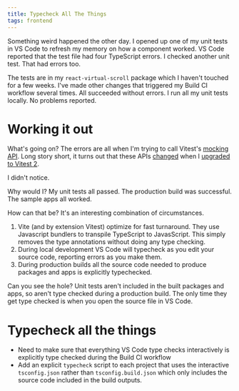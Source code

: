 ```yaml
---
title: Typecheck All The Things
tags: frontend
---
```


Something weird happened the other day.  I opened up one of my unit tests in VS Code to refresh my memory on how a component worked. VS Code reported that the test file had four TypeScript errors. I checked another unit test. That had errors too.

The tests are in my `react-virtual-scroll` package which I haven't touched for a few weeks. I've made other changes that triggered my Build CI workflow several times. All succeeded without errors. I run all my unit tests locally. No problems reported.

# Working it out

What's going on? The errors are all when I'm trying to call Vitest's [mocking API](https://vitest.dev/api/vi.html#mocking-functions-and-objects). Long story short, it turns out that these APIs [changed](https://vitest.dev/guide/migration.html#simplified-generic-types-of-mock-functions-e-g-vi-fn-t-mock-t) when I [upgraded to Vitest 2](https://www.thecandidstartup.org/2024/12/09/infinisheet-chore-updates.html). 

I didn't notice. 

Why would I? My unit tests all passed. The production build was successful. The sample apps all worked. 

How can that be? It's an interesting combination of circumstances.
1. Vite (and by extension Vitest) optimize for fast turnaround. They use Javascript bundlers to transpile TypeScript to JavasScript. This simply removes the type annotations without doing any type checking.
2. During local development VS Code will typecheck as you edit your source code, reporting errors as you make them.
3. During production builds all the source code needed to produce packages and apps is explicitly typechecked.

Can you see the hole? Unit tests aren't included in the built packages and apps, so aren't type checked during a production build. The only time they get type checked is when you open the source file in VS Code.

# Typecheck all the things

* Need to make sure that everything VS Code type checks interactively is explicitly type checked during the Build CI workflow
* Add an explicit `typecheck` script to each project that uses the interactive `tsconfig.json` rather than `tsconfig.build.json` which only includes the source code included in the build outputs. 
